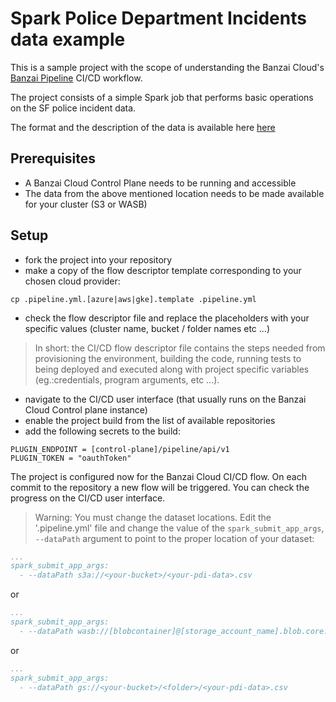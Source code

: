 # Spark Police Department Incidents data example

This is a sample project with the scope of understanding the Banzai Cloud's [Banzai Pipeline](https://github.com/banzaicloud/pipeline) CI/CD workflow.

The project consists of a simple Spark job that performs basic operations on the SF police incident data.

The format and the description of the data is available here
[here](https://data.sfgov.org/Public-Safety/Police-Department-Incidents/tmnf-yvry "SFData")

## Prerequisites

* A Banzai Cloud Control Plane needs to be running and accessible
* The data from the above mentioned location needs to be made available for your cluster (S3 or WASB)


## Setup

* fork the project into your repository
* make a copy of the flow descriptor template corresponding to your chosen cloud provider:
```
cp .pipeline.yml.[azure|aws|gke].template .pipeline.yml
```
* check the flow descriptor file and replace the placeholders with your specific values (cluster name, bucket / folder names etc ...)

> In short: the CI/CD flow descriptor file contains the steps needed from provisioning the environment, building the code, running tests to being deployed and executed along with project specific variables (eg.:credentials, program arguments, etc ...).

* navigate to the CI/CD user interface (that usually runs on the Banzai Cloud Control plane instance)
* enable the project build from the list of available repositories
* add the following secrets to the build:

```
PLUGIN_ENDPOINT = [control-plane]/pipeline/api/v1
PLUGIN_TOKEN = "oauthToken"
```

The project is configured now for the Banzai Cloud CI/CD flow. On each commit to the repository a new flow will be triggered. You can check the progress on the CI/CD user interface.

>  Warning: You must change the dataset locations. Edit the '.pipeline.yml' file and change the value of the `spark_submit_app_args`, `--dataPath` argument to point to the proper location of your dataset:

```yml
...
spark_submit_app_args:
  - --dataPath s3a://<your-bucket>/<your-pdi-data>.csv
```

or

```yml
...
spark_submit_app_args:
  - --dataPath wasb://[blobcontainer]@[storage_account_name].blob.core.windows.net/Police_Department_Incidents.csv
```

or

```yml
...
spark_submit_app_args:
  - --dataPath gs://<your-bucket>/<folder>/<your-pdi-data>.csv
```

